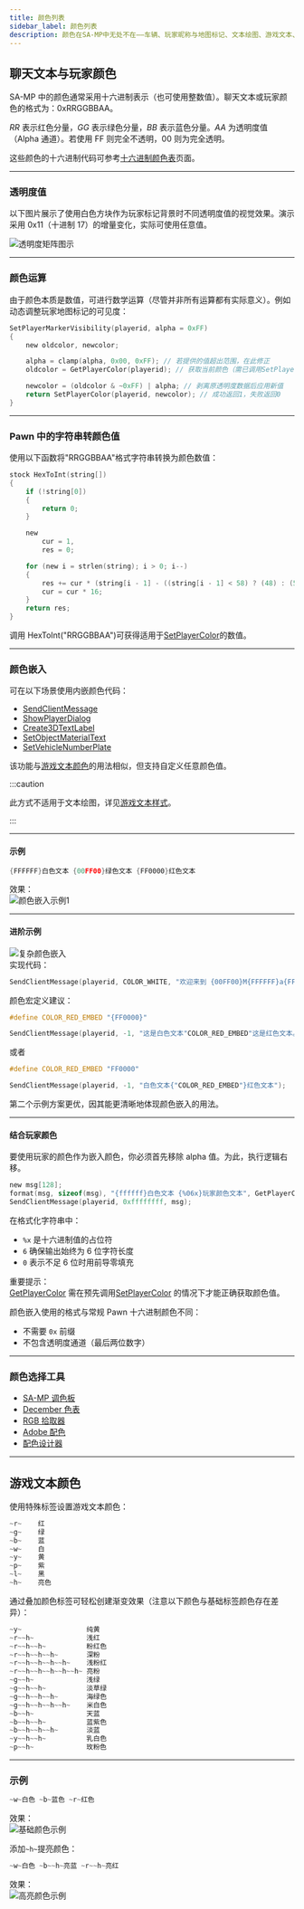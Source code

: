 ```yaml
---
title: 颜色列表
sidebar_label: 颜色列表
description: 颜色在SA-MP中无处不在——车辆、玩家昵称与地图标记、文本绘图、游戏文本、聊天信息、3D文本和对话框（通过颜色嵌入）！以下是关于这些不同元素的详细信息。
---
```


## 聊天文本与玩家颜色

SA-MP 中的颜色通常采用十六进制表示（也可使用整数值）。聊天文本或玩家颜色的格式为：0xRRGGBBAA。

_RR_ 表示红色分量，_GG_ 表示绿色分量，_BB_ 表示蓝色分量。_AA_ 为透明度值（Alpha 通道）。若使用 FF 则完全不透明，00 则为完全透明。

这些颜色的十六进制代码可参考[十六进制颜色表](hexcolors)页面。

---

### 透明度值

以下图片展示了使用白色方块作为玩家标记背景时不同透明度值的视觉效果。演示采用 0x11（十进制 17）的增量变化，实际可使用任意值。

![透明度矩阵图示](https://assets.open.mp/assets/images/colorList/transparency/trans_matrix.png)

---

### 颜色运算

由于颜色本质是数值，可进行数学运算（尽管并非所有运算都有实际意义）。例如动态调整玩家地图标记的可见度：

```c
SetPlayerMarkerVisibility(playerid, alpha = 0xFF)
{
    new oldcolor, newcolor;

    alpha = clamp(alpha, 0x00, 0xFF); // 若提供的值超出范围，在此修正
    oldcolor = GetPlayerColor(playerid); // 获取当前颜色（需已调用SetPlayerColor）

    newcolor = (oldcolor & ~0xFF) | alpha; // 剥离原透明度数据后应用新值
    return SetPlayerColor(playerid, newcolor); // 成功返回1，失败返回0
}
```

---

### Pawn 中的字符串转颜色值

使用以下函数将"RRGGBBAA"格式字符串转换为颜色数值：

```c
stock HexToInt(string[])
{
    if (!string[0])
    {
        return 0;
    }

    new
        cur = 1,
        res = 0;

    for (new i = strlen(string); i > 0; i--)
    {
        res += cur * (string[i - 1] - ((string[i - 1] < 58) ? (48) : (55)));
        cur = cur * 16;
    }
    return res;
}
```

调用 HexToInt("RRGGBBAA")可获得适用于[SetPlayerColor](../functions/SetPlayerColor)的数值。

---

### 颜色嵌入

可在以下场景使用内嵌颜色代码：

- [SendClientMessage](../functions/SendClientMessage)
- [ShowPlayerDialog](../functions/ShowPlayerDialog)
- [Create3DTextLabel](../functions/Create3DTextLabel)
- [SetObjectMaterialText](../functions/SetObjectMaterialText)
- [SetVehicleNumberPlate](../functions/SetVehicleNumberPlate)

该功能与[游戏文本颜色](../resources/gametextstyles)的用法相似，但支持自定义任意颜色值。

:::caution

此方式不适用于文本绘图，详见[游戏文本样式](../resources/gametextstyles)。

:::

---

#### 示例

```c
{FFFFFF}白色文本 {00FF00}绿色文本 {FF0000}红色文本
```

效果：  
![颜色嵌入示例1](https://assets.open.mp/assets/images/colorList/Example1.png)

---

#### 进阶示例

![复杂颜色嵌入](https://assets.open.mp/assets/images/colorList/Cembed.png)  
实现代码：

```c
SendClientMessage(playerid, COLOR_WHITE, "欢迎来到 {00FF00}M{FFFFFF}a{FF0000}r{FFFFFF}c{00FF00}o{FFFFFF}'{FF0000}s {FFFFFF}B{00FF00}i{FFFFFF}s{FF0000}t{FFFFFF}r{00FF00}o{FFFFFF}！");
```

颜色宏定义建议：

```c
#define COLOR_RED_EMBED "{FF0000}"

SendClientMessage(playerid, -1, "这是白色文本"COLOR_RED_EMBED"这是红色文本。");
```

或者

```c
#define COLOR_RED_EMBED "FF0000"

SendClientMessage(playerid, -1, "白色文本{"COLOR_RED_EMBED"}红色文本");
```

第二个示例方案更优，因其能更清晰地体现颜色嵌入的用法。

---

#### 结合玩家颜色

要使用玩家的颜色作为嵌入颜色，你必须首先移除 alpha 值。为此，执行逻辑右移。

```c
new msg[128];
format(msg, sizeof(msg), "{ffffff}白色文本 {%06x}玩家颜色文本", GetPlayerColor(playerid) >>> 8);
SendClientMessage(playerid, 0xffffffff, msg);
```

在格式化字符串中：

- `%x` 是十六进制值的占位符
- `6` 确保输出始终为 6 位字符长度
- `0` 表示不足 6 位时用前导零填充

重要提示：  
[GetPlayerColor](../functions/GetPlayerColor) 需在预先调用[SetPlayerColor](../functions/SetPlayerColor) 的情况下才能正确获取颜色值。

颜色嵌入使用的格式与常规 Pawn 十六进制颜色不同：

- 不需要 `0x` 前缀
- 不包含透明度通道（最后两位数字）

---

### 颜色选择工具

- [SA-MP 调色板](http://www.gtavision.com/index.php?section=downloads&site=download&id=1974)
- [December 色表](http://www.december.com/html/spec/color.html)
- [RGB 拾取器](http://psyclops.com/tools/rgb)
- [Adobe 配色](https://kuler.adobe.com/create/color-wheel/)
- [配色设计器](http://colorschemedesigner.com/)

---

## 游戏文本颜色

使用特殊标签设置游戏文本颜色：

```c
~r~    红
~g~    绿
~b~    蓝
~w~    白
~y~    黄
~p~    紫
~l~    黑
~h~    亮色
```

通过叠加颜色标签可轻松创建渐变效果（注意以下颜色与基础标签颜色存在差异）：

```c
~y~                纯黄
~r~~h~             浅红
~r~~h~~h~          粉红色
~r~~h~~h~~h~       深粉
~r~~h~~h~~h~~h~    浅粉红
~r~~h~~h~~h~~h~~h~ 亮粉
~g~~h~             浅绿
~g~~h~~h~          淡草绿
~g~~h~~h~~h~       海绿色
~g~~h~~h~~h~~h~    米白色
~b~~h~             天蓝
~b~~h~~h~          蓝紫色
~b~~h~~h~~h~       淡蓝
~y~~h~~h~          乳白色
~p~~h~             玫粉色
```

---

### 示例

```c
~w~白色 ~b~蓝色 ~r~红色
```

效果：  
![基础颜色示例](https://assets.open.mp/assets/images/colorList/Blueandred.png)

添加`~h~`提亮颜色：

```c
~w~白色 ~b~~h~亮蓝 ~r~~h~亮红
```

效果：  
![高亮颜色示例](https://assets.open.mp/assets/images/colorList/Blueandred2.png)

